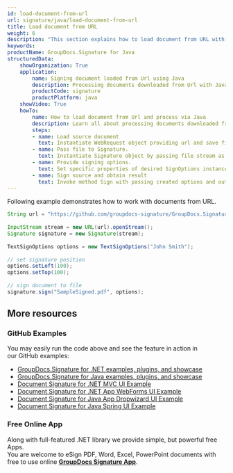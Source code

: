 ```yaml
---
id: load-document-from-url
url: signature/java/load-document-from-url
title: Load document from URL
weight: 6
description: "This section explains how to load document from URL with GroupDocs.Signature API."
keywords: 
productName: GroupDocs.Signature for Java
structuredData:
    showOrganization: True
    application:    
        name: Signing document loaded from Url using Java    
        description: Processing documents downloaded from Url with Java language by GroupDocs.Signature for Java APIs
        productCode: signature
        productPlatform: java 
    showVideo: True
    howTo:
        name: How to load document from Url and process via Java 
        description: Learn all about processing documents downloaded from Url with Java
        steps:
        - name: Load source document
          text: Instantiate WebRequest object providing url and save file to stream. 
        - name: Pass file to Signature. 
          text: Instantiate Signature object by passing file stream as a constructor parameter.
        - name: Provide signing options. 
          text: Set specific properties of desired SignOptions instance.
        - name: Sign source and obtain result 
          text: Invoke method Sign with passing created options and output file data. You can save signed file using file path or stream.
---
```

Following example demonstrates how to work with documents from URL.

```java
String url = "https://github.com/groupdocs-signature/GroupDocs.Signature-for-.NET/blob/master/Examples/Resources/SampleFiles/sample.pdf?raw=true";
 
InputStream stream = new URL(url).openStream();
Signature signature = new Signature(stream);
 
TextSignOptions options = new TextSignOptions("John Smith");
 
// set signature position
options.setLeft(100);
options.setTop(100);
 
// sign document to file
signature.sign("SampleSigned.pdf", options);
```

## More resources

### GitHub Examples 

You may easily run the code above and see the feature in action in our GitHub examples:

*   [GroupDocs.Signature for .NET examples, plugins, and showcase](https://github.com/groupdocs-signature/GroupDocs.Signature-for-.NET)    
*   [GroupDocs.Signature for Java examples, plugins, and showcase](https://github.com/groupdocs-signature/GroupDocs.Signature-for-Java)    
*   [Document Signature for .NET MVC UI Example](https://github.com/groupdocs-signature/GroupDocs.Signature-for-.NET-MVC)    
*   [Document Signature for .NET App WebForms UI Example](https://github.com/groupdocs-signature/GroupDocs.Signature-for-.NET-WebForms)    
*   [Document Signature for Java App Dropwizard UI Example](https://github.com/groupdocs-signature/GroupDocs.Signature-for-Java-Dropwizard)   
*   [Document Signature for Java Spring UI Example](https://github.com/groupdocs-signature/GroupDocs.Signature-for-Java-Spring)
    

### Free Online App 

Along with full-featured .NET library we provide simple, but powerful free Apps.  
You are welcome to eSign PDF, Word, Excel, PowerPoint documents with free to use online **[GroupDocs Signature App](https://products.groupdocs.app/signature)**.
